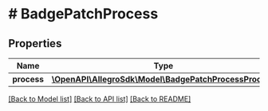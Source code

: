 # # BadgePatchProcess

## Properties

Name | Type | Description | Notes
------------ | ------------- | ------------- | -------------
**process** | [**\OpenAPI\AllegroSdk\Model\BadgePatchProcessProcess**](BadgePatchProcessProcess.md) |  | [optional]

[[Back to Model list]](../../README.md#models) [[Back to API list]](../../README.md#endpoints) [[Back to README]](../../README.md)
